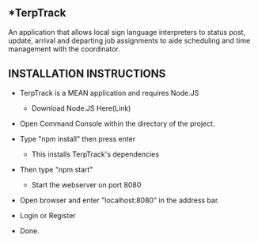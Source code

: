 *TerpTrack
----------------

An application that allows local sign language interpreters to status post, update, arrival and departing job assignments to aide
scheduling and time management with the coordinator.


INSTALLATION INSTRUCTIONS
--------------------------
 - TerpTrack is a MEAN application and requires Node.JS
      - Download Node.JS Here(Link)

 - Open Command Console within the directory of the project.
 - Type "npm install" then press enter
    - This installs TerpTrack's dependencies
 - Then type "npm start"
    - Start the webserver on port 8080

 - Open browser and enter "localhost:8080" in the address bar.

 - Login or Register

 - Done.
